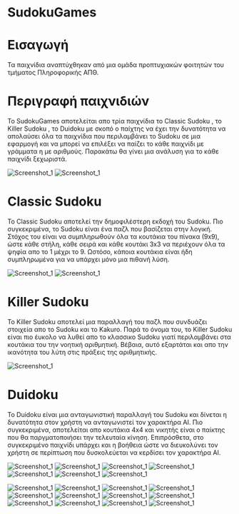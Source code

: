 # SudokuGames
# Εισαγωγή
Τα παιχνίδια αναπτύχθηκαν από μια ομάδα προπτυχιακών φοιτητών του τμήματος Πληροφορικής ΑΠΘ.

# Περιγραφή παιχνιδιών
Το SudokuGames αποτελείται απο τρία παιχνίδια το Classic Sudoku , το Killer Sudoku , το Duidoku με σκοπό ο 
παίχτης να έχει την δυνατότητα να απολαύσει όλα τα παιχνίδια που περιλαμβάνει το Sudoku σε μια εφαρμογή και να μπορεί να 
επιλέξει να παίζει το κάθε παιχνίδι με γράμματα η με αριθμούς. Παρακάτω θα γίνει μια ανάλυση για το κάθε παιχνίδι ξεχωριστά.

![Screenshot_1](image/Screenshot_1.png)
![Screenshot_1](image/Screenshot_2.png)

# Classic Sudoku
Το Classic Sudoku αποτελεί την δημοφιλέστερη εκδοχή του Sudoku. Πιο συγκεκριμένα, το Sudoku είναι ένα παζλ που βασίζεται στην λογική. Στόχος του είναι να συμπληρωθούν όλα τα κουτάκια του πίνακα (9x9), ώστε κάθε στήλη, κάθε σειρά και κάθε κουτάκι 3x3 να περιέχουν όλα τα ψηφία απο το 1 μέχρι το 9. Ωστόσο, κάποια κουτάκια είναι ήδη συμπληρωμένα για να υπάρχει μόνο μια πιθανή λύση.

![Screenshot_1](image/Screenshot_3.png)
![Screenshot_1](image/Screenshot_4.png)

# Killer Sudoku
Το Killer Sudoku αποτελεί μια παραλλαγή του παζλ που συνδυάζει στοιχεία απο το Sudoku και το Kakuro. Παρά το όνομα του, το Killer Sudoku είναι πιο έυκολο να λυθεί απο το κλασσικο Sudoku γιατί περιλαμβάνει στα κουτάκια του την νοητική αριθμητική. Βέβαια, αυτό εξαρτάται και απο την ικανότητα του λύτη στις πράξεις της αριθμητικής.

![Screenshot_1](image/Screenshot_5.png)

# Duidoku
Το Duidoku είναι μια ανταγωνιστική παραλλαγή του Sudoku και δίνεται η δυνατότητα στον χρήστη να ανταγωνιστεί τον χαρακτήρα AI. Πιο συγκεκριμένα, αποτελείται απο κουτάκια 4x4 και νικητής είναι ο παίκτης που θα παργματοποιήσει την τελευταία κίνηση. Επιπρόσθετα, στο συγκεκριμένο παιχνίδι υπάρχει και η βοήθεια ώστε να διευκολύνει τον χρήστη σε περίπτωση που δυσκολεύεται να κερδίσει τον χαρακτήρα AI.

![Screenshot_1](image/Screenshot_6.png)
![Screenshot_1](image/Screenshot_7.png)
![Screenshot_1](image/Screenshot_8.png)
![Screenshot_1](image/Screenshot_9.png)
![Screenshot_1](image/Screenshot_10.png)
![Screenshot_1](image/Screenshot_11.png)
![Screenshot_1](image/Screenshot_12.png)


![Screenshot_1](image/Screenshot_1.png)
![Screenshot_1](image/Screenshot_2.png)
![Screenshot_1](image/Screenshot_3.png)
![Screenshot_1](image/Screenshot_4.png)
![Screenshot_1](image/Screenshot_5.png)
![Screenshot_1](image/Screenshot_6.png)
![Screenshot_1](image/Screenshot_7.png)
![Screenshot_1](image/Screenshot_8.png)
![Screenshot_1](image/Screenshot_9.png)
![Screenshot_1](image/Screenshot_10.png)
![Screenshot_1](image/Screenshot_11.png)
![Screenshot_1](image/Screenshot_12.png)
